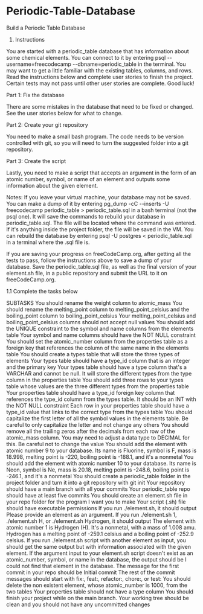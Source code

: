# Periodic-Table-Database
Build a Periodic Table Database
1. Instructions
   
You are started with a periodic_table database that has information about some chemical elements. You can connect to it by entering psql --username=freecodecamp --dbname=periodic_table in the terminal. You may want to get a little familiar with the existing tables, columns, and rows. Read the instructions below and complete user stories to finish the project. Certain tests may not pass until other user stories are complete. Good luck!

Part 1: Fix the database

There are some mistakes in the database that need to be fixed or changed. See the user stories below for what to change.

Part 2: Create your git repository

You need to make a small bash program. The code needs to be version controlled with git, so you will need to turn the suggested folder into a git repository.

Part 3: Create the script

Lastly, you need to make a script that accepts an argument in the form of an atomic number, symbol, or name of an element and outputs some information about the given element.

Notes: If you leave your virtual machine, your database may not be saved. You can make a dump of it by entering pg_dump -cC --inserts -U freecodecamp periodic_table > periodic_table.sql in a bash terminal (not the psql one). It will save the commands to rebuild your database in periodic_table.sql. The file will be located where the command was entered. If it's anything inside the project folder, the file will be saved in the VM. You can rebuild the database by entering psql -U postgres < periodic_table.sql in a terminal where the .sql file is.

If you are saving your progress on freeCodeCamp.org, after getting all the tests to pass, follow the instructions above to save a dump of your database. Save the periodic_table.sql file, as well as the final version of your element.sh file, in a public repository and submit the URL to it on freeCodeCamp.org.

1.1
Complete the tasks below

SUBTASKS
You should rename the weight column to atomic_mass
You should rename the melting_point column to melting_point_celsius and the boiling_point column to boiling_point_celsius
Your melting_point_celsius and boiling_point_celsius columns should not accept null values
You should add the UNIQUE constraint to the symbol and name columns from the elements table
Your symbol and name columns should have the NOT NULL constraint
You should set the atomic_number column from the properties table as a foreign key that references the column of the same name in the elements table
You should create a types table that will store the three types of elements
Your types table should have a type_id column that is an integer and the primary key
Your types table should have a type column that's a VARCHAR and cannot be null. It will store the different types from the type column in the properties table
You should add three rows to your types table whose values are the three different types from the properties table
Your properties table should have a type_id foreign key column that references the type_id column from the types table. It should be an INT with the NOT NULL constraint
Each row in your properties table should have a type_id value that links to the correct type from the types table
You should capitalize the first letter of all the symbol values in the elements table. Be careful to only capitalize the letter and not change any others
You should remove all the trailing zeros after the decimals from each row of the atomic_mass column. You may need to adjust a data type to DECIMAL for this. Be careful not to change the value
You should add the element with atomic number 9 to your database. Its name is Fluorine, symbol is F, mass is 18.998, melting point is -220, boiling point is -188.1, and it's a nonmetal
You should add the element with atomic number 10 to your database. Its name is Neon, symbol is Ne, mass is 20.18, melting point is -248.6, boiling point is -246.1, and it's a nonmetal
You should create a periodic_table folder in the project folder and turn it into a git repository with git init
Your repository should have a main branch with all your commits
Your periodic_table repo should have at least five commits
You should create an element.sh file in your repo folder for the program I want you to make
Your script (.sh) file should have executable permissions
If you run ./element.sh, it should output Please provide an element as an argument.
If you run ./element.sh 1, ./element.sh H, or ./element.sh Hydrogen, it should output The element with atomic number 1 is Hydrogen (H). It's a nonmetal, with a mass of 1.008 amu. Hydrogen has a melting point of -259.1 celsius and a boiling point of -252.9 celsius.
If you run ./element.sh script with another element as input, you should get the same output but with information associated with the given element.
If the argument input to your element.sh script doesn't exist as an atomic_number, symbol, or name in the database, the output should be I could not find that element in the database.
The message for the first commit in your repo should be Initial commit
The rest of the commit messages should start with fix:, feat:, refactor:, chore:, or test:
You should delete the non existent element, whose atomic_number is 1000, from the two tables
Your properties table should not have a type column
You should finish your project while on the main branch. Your working tree should be clean and you should not have any uncommitted changes
